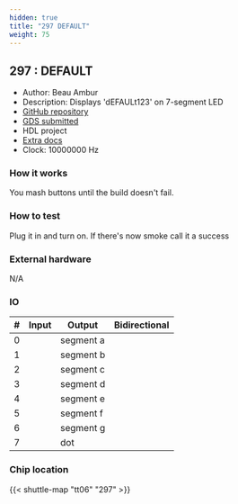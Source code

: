 ```yaml
---
hidden: true
title: "297 DEFAULT"
weight: 75
---
```


## 297 : DEFAULT

* Author: Beau Ambur
* Description: Displays 'dEFAULt123' on 7-segment LED
* [GitHub repository](https://github.com/nubcore/default-tape)
* [GDS submitted](https://github.com/nubcore/default-tape/actions/runs/8681904975)
* HDL project
* [Extra docs](None)
* Clock: 10000000 Hz

<!---

This file is used to generate your project datasheet. Please fill in the information below and delete any unused
sections.

You can also include images in this folder and reference them in the markdown. Each image must be less than
512 kb in size, and the combined size of all images must be less than 1 MB.
-->


### How it works

You mash buttons until the build doesn't fail.

### How to test

Plug it in and turn on. If there's now smoke call it a success

### External hardware

N/A


### IO

| # | Input          | Output         | Bidirectional   |
| - | -------------- | -------------- | --------------- |
| 0 |  | segment a |  |
| 1 |  | segment b |  |
| 2 |  | segment c |  |
| 3 |  | segment d |  |
| 4 |  | segment e |  |
| 5 |  | segment f |  |
| 6 |  | segment g |  |
| 7 |  | dot |  |

### Chip location

{{< shuttle-map "tt06" "297" >}}
